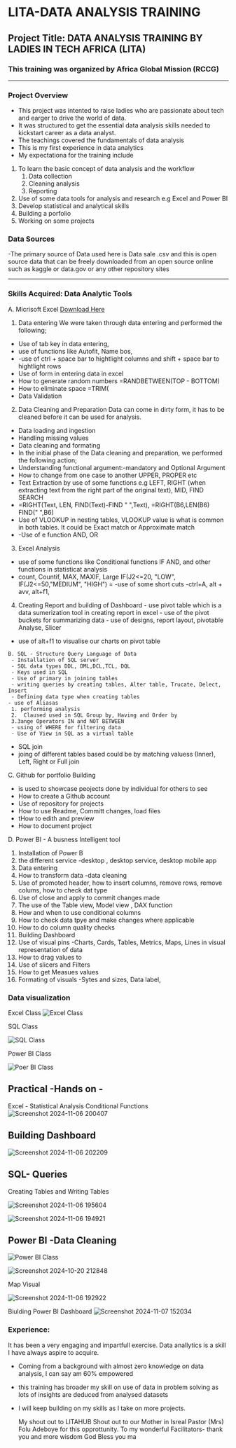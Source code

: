 # LITA-DATA ANALYSIS TRAINING
## Project Title:  DATA ANALYSIS TRAINING BY LADIES IN TECH AFRICA (LITA)
 
 ### This training was organized by Africa Global Mission (RCCG)
---
### Project Overview
- This project was intented to raise ladies who are passionate about tech and earger to drive the world of data.
- It was structured to get the essential data analysis skills needed to kickstart career as a data analyst.
- The teachings covered the fundamentals of data analysis
- This is my first experience in data analytics
- My expectationa for the training include
1. To learn the basic concept of data analysis and the workflow
    1. Data collection
    2. Cleaning analysis
    3. Reporting
2. Use of some data tools for analysis and research e.g Excel and Power BI
3. Develop statistical and analytical skills
4. Building a porfolio
5. Working on some projects
   
### Data Sources
-The primary source of Data used here is Data sale .csv and this is open source data that can be freely downloaded from an open source online such as kaggle or data.gov or any other repository sites

---
### Skills Acquired: Data Analytic Tools 
A. Micrisoft Excel  [Download Here](https://www.microsoft.com)   
  1. Data entering
  We were taken through data entering and  performed the following;
  - Use of tab key in data entering,
  - use of functions like Autofit, Name bos,
  - -use of ctrl + space bar to hightlight columns and shift + space bar to hightlight rows
  - Use of form in entering data in excel
  - How to generate random numbers  =RANDBETWEEN(TOP - BOTTOM)
  - How to eliminate space =TRIM(
  - Data Validation
    
  2.  Data Cleaning and Preparation
  Data can come in dirty form, it has to be cleaned before it can be used for analysis.
   - Data loading and ingestion
   - Handling missing values
   - Data cleaning and formating
  -  In the initial phase of the Data cleaning and preparation, we performed the following action;
  - Understanding functional argument:-mandatory and Optional Argument
  - How to change from one case to another UPPER, PROPER etc
  - Text Extraction by use of some functions e.g LEFT, RIGHT (when extracting text from the right part of the original text), MID, FIND SEARCH
  - =RIGHT(Text, LEN, FIND(Text)-FIND " ",Text), =RIGHT(B6,LEN(B6) FIND(" ",B6)
  - Use of VLOOKUP in nesting tables, VLOOKUP value is what is common in both tables. It could be Exact match or Approximate match
  - -Use of e function AND, OR
    
   3. Excel Analysis
  - use of some functions like Conditional functions IF AND,  and other functions in statisticat analysis
  - count, Countif,  MAX, MAXIF, Large
    IF(J2<=20, "LOW", IF(J2<=50,"MEDIUM", "HIGH") = 
  -use of some short cuts
  -ctrl+A, alt + avv, alt+f1,

   4. Creating Report and building of Dashboard
    - use pivot table which is a data sumerization tool in creating report in excel
    - use of the pivot buckets for summarizing data
    - use of designs, report layout, pivotable Analyse, Slicer
   - use of alt+f1 to visualise our charts on pivot table
      
    B. SQL - Structure Query Language of Data
     - Installation of SQL server
     - SQL data types DDL, DML,DCL,TCL, DQL
     - Keys used in SQL
     - Use of primary in joining tables
     - writing queries by creating tables, Alter table, Trucate, Delect, Insert
     - Defining data type when creating tables
    - use of Aliasas
     1. performing analysis 
     2.  Claused used in SQL Group by, Having and Order by
     3.3ange Operators IN and NOT BETWEEN
     - using of WHERE for filtering data
     - Use of View in SQL as a virtual table
  - SQL join
  -  joing of different tables based could be by matching valuess (Inner), Left, Right or Full join

  C. Github for portfolio Building
- is used to showcase peojects done by individual for others to see
 - How to create a Github account
- Use of repository for projects
- How to use Readme, Committ changes, load files
- tHow to edith and preview
- How to document project

D. Power BI - A busness Intelligent tool
 1. Installation of Power B
 2. the different service -desktop , desktop service, desktop mobile app
 3. Data entering
 4. How to transform data -data cleaning
 5. Use of promoted header, how to insert columns, remove rows, remove colums, how to check dat type
 6. Use of close and apply to commit changes made
 7. The use of the Table view, Model view , DAX function
 8. How and when to use conditional columns
 9. How to check data tpye and make changes where applicable
 10. How to do column quality checks
 11. Building Dashboard
 12. Use of visual pins -Charts, Cards, Tables, Metrics, Maps, Lines in visual representation of data
 13. How to drag values to
 14. Use of slicers and Filters
 15. How to get Measues values
 16. Formating of visuals -Sytes and sizes, Data label, 

  
  ### Data visualization
  Excel Class
 ![Excel Class](https://github.com/user-attachments/assets/c7f8bc84-59aa-48ef-aed5-786c7e07ed09)

SQL Class

![SQL Class](https://github.com/user-attachments/assets/c5179a1b-98a7-4f84-8633-5f1911027032)

Power BI Class

![Poer BI Class](https://github.com/user-attachments/assets/7e1f5913-96b1-4c1a-ae4a-37644ad74904)

## Practical -Hands on -
Excel - Statistical Analysis 
Conditional Functions
![Screenshot 2024-11-06 200407](https://github.com/user-attachments/assets/fc1953d7-335b-48e0-99f1-01ca78de4e5c)

## Building Dashboard
![Screenshot 2024-11-06 202209](https://github.com/user-attachments/assets/3ee2e09c-f33d-4bd9-b930-4a14d5940ea8)

## SQL- Queries
Creating Tables and Writing Tables

![Screenshot 2024-11-06 195604](https://github.com/user-attachments/assets/d0b111da-1787-4211-9764-78ec5640c7a1)

![Screenshot 2024-11-06 194921](https://github.com/user-attachments/assets/30023e13-508d-4063-84a5-d322214c7ee4)

## Power BI -Data Cleaning 
![Power BI Class](https://github.com/user-attachments/assets/967edc8c-2b28-40f2-b331-0a825c735fdc)

![Screenshot 2024-10-20 212848](https://github.com/user-attachments/assets/07d2d778-c8e2-4b36-acc9-57ccb6837f75)


Map Visual

![Screenshot 2024-11-06 192922](https://github.com/user-attachments/assets/92e5e104-c248-4371-8d53-06de59d7107c)

Biulding Power BI Dashboard
![Screenshot 2024-11-07 152034](https://github.com/user-attachments/assets/c9629f4c-c47a-4b9b-8642-0e85fe07103d)


### Experience: 
It has been a very engaging and impartfull exercise. Data anallytics is a skill I have always aspire to acquire.
- Coming from a background with almost zero knowledge on data analysis, I can say am 60% empowered
- this training has broader my skill on use of data in problem solving as lots of insights are deduced from analysed datasets
- I will keep building on my  skills as I take on more projects.

  My shout out to  LITAHUB
  Shout out to our Mother in Isreal Pastor (Mrs) Folu Adeboye for this opprottunity.
  To my wonderful Facilitators- thank you and more wisdom
  God Bless you ma
 


